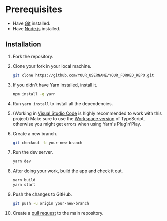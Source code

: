 # Prerequisites

- Have [Git](https://git-scm.com/downloads) installed.
- Have [Node.js](https://nodejs.org/en/download/) installed.

## Installation

1. Fork the repository.
2. Clone your fork in your local machine.

   ```bash
   git clone https://github.com/YOUR_USERNAME/YOUR_FORKED_REPO.git
   ```

3. If you didn't have Yarn installed, install it.

   ```bash
   npm install -g yarn
   ```

4. Run `yarn install` to install all the dependencies.
5. (Working in [Visual Studio Code](https://code.visualstudio.com/) is highly recommended to work with this project) Make sure to use the [Workspace version](https://code.visualstudio.com/docs/typescript/typescript-compiling#_using-the-workspace-version-of-typescript) of TypeScript, otherwise you might get errors when using Yarn's Plug'n'Play.
6. Create a new branch.

   ```bash
   git checkout -b your-new-branch
   ```

7. Run the dev server.

   ```bash
   yarn dev
   ```

8. After doing your work, build the app and check it out.

   ```bash
   yarn build
   yarn start
   ```

9. Push the changes to GitHub.

   ```bash
   git push -u origin your-new-branch
   ```

10. Create a [pull request](https://docs.github.com/en/github/collaborating-with-pull-requests/proposing-changes-to-your-work-with-pull-requests/creating-a-pull-request-from-a-fork) to the main repository.
